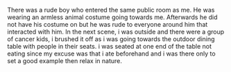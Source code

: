 There was a rude boy who entered the same public room as me. He was wearing an armless animal costume going towards me. Afterwards he did not have his costume on but he was rude to everyone around him that interacted with him. In the next scene, i was outside and there were a group of cancer kids, i brushed it off as i was going towards the outdoor dining table with people in their seats. i was seated at one end of the table not eating since my excuse was that i ate beforehand and i was there only to set a good example then relax in nature.